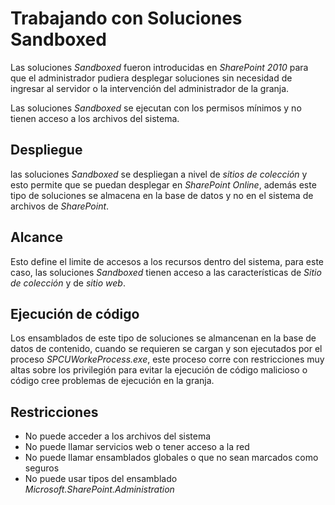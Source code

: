 # Trabajando con Soluciones Sandboxed

Las soluciones *Sandboxed* fueron introducidas en *SharePoint 2010* para que el administrador pudiera desplegar soluciones sin necesidad de ingresar al servidor o la intervención del administrador de la granja.

Las soluciones *Sandboxed* se ejecutan con los permisos mínimos y no tienen acceso a los archivos del sistema.

## Despliegue 

las soluciones *Sandboxed* se despliegan a nivel de *sitios de colección* y esto permite que se puedan desplegar en *SharePoint Online*, además este tipo de soluciones se almacena en la base de datos y no en el sistema de archivos de *SharePoint*.

## Alcance 

Esto define el limite de accesos a los recursos dentro del sistema, para este caso, las soluciones *Sandboxed* tienen acceso a las características de *Sitio de colección* y de *sitio web*.

## Ejecución de código

Los ensamblados de este tipo de soluciones se almancenan en la base de datos de contenido, cuando se requieren se cargan y son ejecutados por el proceso *SPCUWorkeProcess.exe*, este proceso corre con restricciones muy altas sobre los privilegión para evitar la ejecución de código malicioso o código cree problemas de ejecución en la granja.

## Restricciones

*   No puede acceder a los archivos del sistema
*   No puede llamar servicios web o tener acceso a la red
*   No puede llamar ensamblados globales o que no sean marcados como seguros
*   No puede usar tipos del ensamblado *Microsoft.SharePoint.Administration*